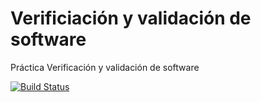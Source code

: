 # Verificiación y validación de software
Práctica Verificación y validación de software

[![Build Status](https://travis-ci.org/adrianudc/vvs-practica3.svg?branch=master)](https://travis-ci.org/adrianudc/vvs-practica3)
